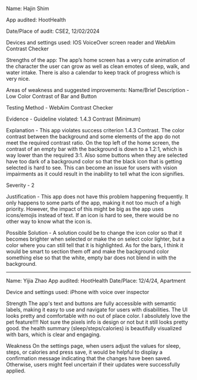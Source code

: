 Name: Hajin Shim


App audited: HootHealth


Date/Place of audit: CSE2, 12/02/2024


Devices and settings used: IOS VoiceOver screen reader and WebAim Contrast Checker

Strengths of the app: The app’s home screen has a very cute animation of the character the user can grow as well as clean emotes of sleep, walk, and water intake. There is also a calendar to keep track of progress which is very nice. 


Areas of weakness and suggested improvements:
Name/Brief Description - Low Color Contrast of Bar and Button


Testing Method - WebAim Contrast Checker


Evidence -  Guideline violated: 1.4.3 Contrast (Minimum)


Explanation - This app violates success criterion 1.4.3 Contrast. The color contrast between the background and some elements of the app do not meet the required contrast ratio. On the top left of the home screen, the contrast of an empty bar with the background is down to a 1.2:1, which is way lower than the required 3:1. Also some buttons when they are selected have too dark of a background color so that the black icon that is getting selected is hard to see. This can become an issue for users with vision impairments as it could result in the inability to tell what the icon signifies.


Severity - 2


Justification - This app does not have this problem happening frequently. It only happens to some parts of the app, making it not too much of a high priority. However, the impact of this might be big as the app uses icons/emojis instead of text. If an icon is hard to see, there would be no other way to know what the icon is.


Possible Solution - A solution could be to change the icon color so that it becomes brighter when selected or make the on select color lighter, but a color where you can still tell that it is highlighted. As for the bars, I think it would be smart to section them off and make the background color something else so that the white, empty bar does not blend in with the background.

---

Name: Yijia Zhao
App audited: HootHealth
Date/Place: 12/4/24, Apartment

Device and settings used: iPhone with voice over inspector

Strength
The app's text and buttons are fully accessible with semantic labels, making it easy to use and navigate for users with disabilities. The UI looks pretty and comfortable with no out of place color. I absolutely love the pet feature!!!! Not sure the pixels info is design or not but it still looks pretty good. the health summary (sleep/steps/calories) is beautifully visualized with bars, which is clear and engaging.

Weakness
On the settings page, when users adjust the values for sleep, steps, or calories and press save, it would be helpful to display a confirmation message indicating that the changes have been saved. Otherwise, users might feel uncertain if their updates were successfully applied.